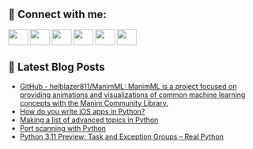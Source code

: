 ## 🔎 Connect with me:
[<img height="32" width="40" src="https://cdn.jsdelivr.net/npm/simple-icons@v5/icons/telegram.svg" />](https://t.me/bullbesh)
[<img height="32" width="40" src="https://cdn.jsdelivr.net/npm/simple-icons@v5/icons/vk.svg" />](https://vk.com/bullbesh)
[<img height="32" width="40" src="https://cdn.jsdelivr.net/npm/simple-icons@v5/icons/twitter.svg" />](https://twitter.com/bullbesh1)
[<img height="32" width="40" src="https://cdn.jsdelivr.net/npm/simple-icons@v5/icons/instagram.svg" />](https://www.instagram.com/bullbesh)
[<img height="32" width="40" src="https://cdn.jsdelivr.net/npm/simple-icons@v5/icons/reddit.svg" />](https://www.reddit.com/user/bullbesh)
[<img height="32" width="40" src="https://cdn.jsdelivr.net/npm/simple-icons@v5/icons/youtube.svg" />](https://www.youtube.com/channel/UCtfjRs6uzgq5mfm8S06WTcg)

## 📕 Latest Blog Posts
<!-- BLOG-POST-LIST:START -->
- [GitHub - helblazer811/ManimML: ManimML is a project focused on providing animations and visualizations of common machine learning concepts with the Manim Community Library.](https://www.reddit.com/r/Python/comments/ubfsl4/github_helblazer811manimml_manimml_is_a_project/)
- [How do you write iOS apps in Python?](https://www.reddit.com/r/Python/comments/ubehfi/how_do_you_write_ios_apps_in_python/)
- [Making a list of advanced topics in Python](https://www.reddit.com/r/Python/comments/ubd7xt/making_a_list_of_advanced_topics_in_python/)
- [Port scanning with Python](https://www.reddit.com/r/Python/comments/ubakvn/port_scanning_with_python/)
- [Python 3.11 Preview: Task and Exception Groups – Real Python](https://www.reddit.com/r/Python/comments/ub9elz/python_311_preview_task_and_exception_groups_real/)
<!-- BLOG-POST-LIST:END -->
